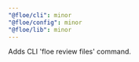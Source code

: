 ```yaml
---
"@floe/cli": minor
"@floe/config": minor
"@floe/lib": minor
---
```


Adds CLI 'floe review files' command.
